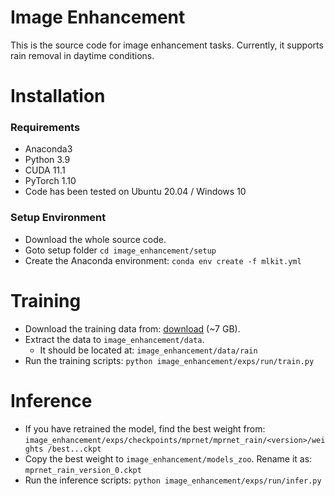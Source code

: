 # Image Enhancement

This is the source code for image enhancement tasks. Currently, it supports rain removal in daytime conditions.


# Installation

### Requirements

- Anaconda3 
- Python 3.9
- CUDA 11.1
- PyTorch 1.10
- Code has been tested on Ubuntu 20.04 / Windows 10

### Setup Environment

- Download the whole source code.
- Goto setup folder `cd image_enhancement/setup`
- Create the Anaconda environment: `conda env create -f mlkit.yml`


# Training

- Download the training data from: [download](https://o365skku-my.sharepoint.com/:u:/g/personal/phlong_o365_skku_edu/ETZ4XCf9oxhEvfhrchrXXZwBecAZaP1YFBBzrGwQlwM5Kw?e=TtQfeL) (~7 GB).
- Extract the data to `image_enhancement/data`. 
  - It should be located at: `image_enhancement/data/rain`
- Run the training scripts: `python image_enhancement/exps/run/train.py`


# Inference

- If you have retrained the model, find the best weight from:
  `image_enhancement/exps/checkpoints/mprnet/mprnet_rain/<version>/weights
  /best...ckpt`
- Copy the best weight to `image_enhancement/models_zoo`. Rename it as: 
  `mprnet_rain_version_0.ckpt`
- Run the inference scripts: `python image_enhancement/exps/run/infer.py`
